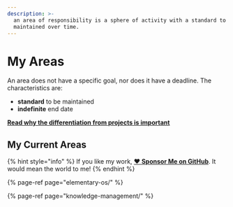```yaml
---
description: >-
  an area of responsibility is a sphere of activity with a standard to be
  maintained over time.
---
```


# My Areas

An area does not have a specific goal, nor does it have a deadline. The characteristics are:

* **standard** to be maintained
* **indefinite** end date

[**Read why the differentiation from projects is important**](../about-this-website.md#why-the-distinction-between-projects-and-areas-is-important)

## My Current Areas

{% hint style="info" %}
If you like my work, [**❤️ Sponsor Me on GitHub**](https://github.com/sponsors/marbetschar). It would mean the world to me!
{% endhint %}

{% page-ref page="elementary-os/" %}

{% page-ref page="knowledge-management/" %}

